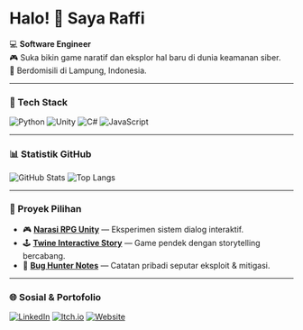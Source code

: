 # Halo! 👋 Saya Raffi

💻 **Software Engineer**  
🎮 Suka bikin game naratif dan eksplor hal baru di dunia keamanan siber.  
📍 Berdomisili di Lampung, Indonesia.  

---

### 🚀 Tech Stack
![Python](https://img.shields.io/badge/-Python-3776AB?logo=python&logoColor=white)
![Unity](https://img.shields.io/badge/-Unity-000000?logo=unity&logoColor=white)
![C#](https://img.shields.io/badge/-C%23-239120?logo=csharp&logoColor=white)
![JavaScript](https://img.shields.io/badge/-JavaScript-F7DF1E?logo=javascript&logoColor=black)

---

### 📊 Statistik GitHub
![GitHub Stats](https://github-readme-stats.vercel.app/api?username=rafficc&show_icons=true&theme=tokyonight)
![Top Langs](https://github-readme-stats.vercel.app/api/top-langs/?username=rafficc&layout=compact&theme=tokyonight)

---

### 🧠 Proyek Pilihan
- 🎮 [**Narasi RPG Unity**](https://github.com/rafficc/rpg-narrative) — Eksperimen sistem dialog interaktif.
- 🕹️ [**Twine Interactive Story**](https://github.com/rafficc/twine-project) — Game pendek dengan storytelling bercabang.
- 🐞 [**Bug Hunter Notes**](https://github.com/rafficc/bug-bounty-notes) — Catatan pribadi seputar eksploit & mitigasi.

---

### 🌐 Sosial & Portofolio
[![LinkedIn](https://img.shields.io/badge/-LinkedIn-blue?logo=linkedin)](https://linkedin.com/in/rafficc)
[![Itch.io](https://img.shields.io/badge/-Itch.io-FA5C5C?logo=itchdotio&logoColor=white)](https://rafficc.itch.io)
[![Website](https://img.shields.io/badge/-Portfolio-000?logo=vercel&logoColor=white)](https://rafficc.dev)

